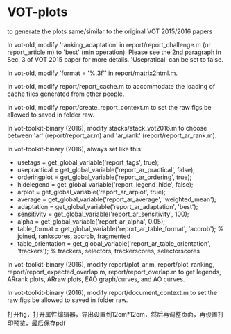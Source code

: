 # VOT-plots
to generate the plots same/similar to the original VOT 2015/2016 papers

In vot-old, modify 'ranking_adaptation' in report/report_challenge.m (or report_article.m) to 'best' (min operation). Please see the 2nd paragraph in Sec. 3 of VOT 2015 paper for more details. 'Usepratical' can be set to false.

In vot-old, modify 'format = '%.3f'' in report/matrix2html.m.

In vot-old, modify  report/report_cache.m to accommodate the loading of cache files generated from other people.

In vot-old, modify report/create_report_context.m to set the raw figs be allowed to saved in folder raw.

In vot-toolkit-binary (2016), modify stacks/stack_vot2016.m to choose between 'ar' (report/report_ar.m) and 'ar_rank' (report/report_ar_rank.m).

In vot-toolkit-binary (2016), always set like this:

 - usetags = get_global_variable('report_tags', true);
 - usepractical = get_global_variable('report_ar_practical', false);
 - orderingplot = get_global_variable('report_ar_ordering', true);
 - hidelegend = get_global_variable('report_legend_hide', false);
 - arplot = get_global_variable('report_ar_arplot', true);
 - average = get_global_variable('report_ar_average', 'weighted_mean');
 - adaptation = get_global_variable('report_ar_adaptation', 'best');
 - sensitivity = get_global_variable('report_ar_sensitivity', 100);
 - alpha = get_global_variable('report_ar_alpha', 0.05);
 - table_format = get_global_variable('report_ar_table_format', 'accrob'); % joined, rankscores, accrob, fragmented
 - table_orientation = get_global_variable('report_ar_table_orientation', 'trackers'); % trackers, selectors, trackerscores, selectorscores

In vot-toolkit-binary (2016), modify report/plot_ar.m, report/plot_ranking, report/report_expected_overlap.m, report/report_overlap.m to get legends, ARrank plots, ARraw plots, EAO graph/curves, and AO curves.

In vot-toolkit-binary (2016), modify report/document_context.m to set the raw figs be allowed to saved in folder raw.

打开fig，打开属性编辑器，导出设置到12cm*12cm，然后再调整页面，再设置打印预览，最后保存pdf
